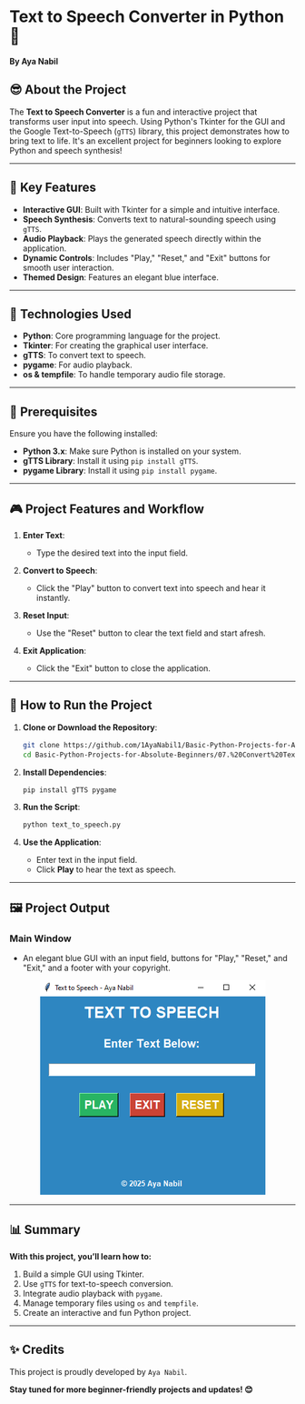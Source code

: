 # Text to Speech Converter in Python 🎤

**By Aya Nabil**

## 😎 About the Project

The **Text to Speech Converter** is a fun and interactive project that transforms user input into speech. Using Python's Tkinter for the GUI and the Google Text-to-Speech (`gTTS`) library, this project demonstrates how to bring text to life. It's an excellent project for beginners looking to explore Python and speech synthesis!

---

## 🌟 Key Features

- **Interactive GUI**: Built with Tkinter for a simple and intuitive interface.
- **Speech Synthesis**: Converts text to natural-sounding speech using `gTTS`.
- **Audio Playback**: Plays the generated speech directly within the application.
- **Dynamic Controls**: Includes "Play," "Reset," and "Exit" buttons for smooth user interaction.
- **Themed Design**: Features an elegant blue interface.

---

## 🔧 Technologies Used

- **Python**: Core programming language for the project.
- **Tkinter**: For creating the graphical user interface.
- **gTTS**: To convert text to speech.
- **pygame**: For audio playback.
- **os & tempfile**: To handle temporary audio file storage.

---

## 🚪 Prerequisites

Ensure you have the following installed:

- **Python 3.x**: Make sure Python is installed on your system.
- **gTTS Library**: Install it using `pip install gTTS`.
- **pygame Library**: Install it using `pip install pygame`.

---

## 🎮 Project Features and Workflow

1. **Enter Text**:
   - Type the desired text into the input field.

2. **Convert to Speech**:
   - Click the "Play" button to convert text into speech and hear it instantly.

3. **Reset Input**:
   - Use the "Reset" button to clear the text field and start afresh.

4. **Exit Application**:
   - Click the "Exit" button to close the application.

---

## 🔄 How to Run the Project

1. **Clone or Download the Repository**:

   ```bash
   git clone https://github.com/1AyaNabil1/Basic-Python-Projects-for-Absolute-Beginners.git
   cd Basic-Python-Projects-for-Absolute-Beginners/07.%20Convert%20Text%20to%20Speech
   ```

2. **Install Dependencies**:

   ```bash
   pip install gTTS pygame
   ```

3. **Run the Script**:

   ```bash
   python text_to_speech.py
   ```

4. **Use the Application**:
   - Enter text in the input field.
   - Click **Play** to hear the text as speech.

---

## 🖼 Project Output

### Main Window

- An elegant blue GUI with an input field, buttons for "Play," "Reset," and "Exit," and a footer with your copyright.

<p align="center">
  <img src="img/image.png" alt="Main Window">
</p>

---

## 📊 Summary

**With this project, you’ll learn how to:**

1. Build a simple GUI using Tkinter.
2. Use `gTTS` for text-to-speech conversion.
3. Integrate audio playback with `pygame`.
4. Manage temporary files using `os` and `tempfile`.
5. Create an interactive and fun Python project.

---

## ✨ Credits

This project is proudly developed by `Aya Nabil`.

**Stay tuned for more beginner-friendly projects and updates! 😊**